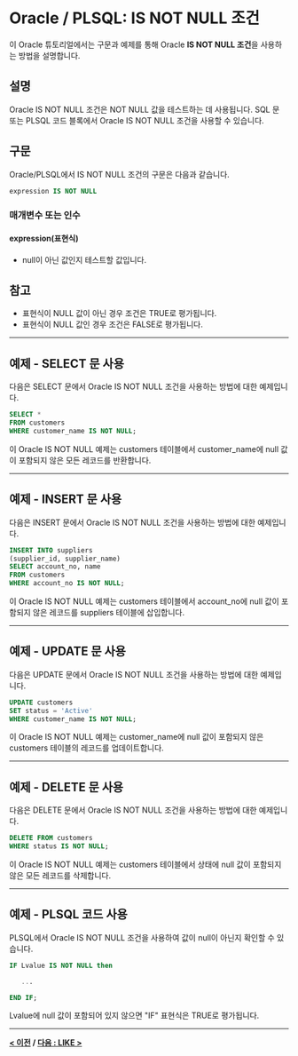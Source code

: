 # Oracle / PLSQL: IS NOT NULL 조건

이 Oracle 튜토리얼에서는 구문과 예제를 통해 Oracle **IS NOT NULL 조건**을 사용하는 방법을 설명합니다.

## 설명
Oracle IS NOT NULL 조건은 NOT NULL 값을 테스트하는 데 사용됩니다. SQL 문 또는 PLSQL 코드 블록에서 Oracle IS NOT NULL 조건을 사용할 수 있습니다.

## 구문
Oracle/PLSQL에서 IS NOT NULL 조건의 구문은 다음과 같습니다.
```SQL
expression IS NOT NULL
```
### 매개변수 또는 인수
#### expression(표현식)
- null이 아닌 값인지 테스트할 값입니다.

## 참고
- 표현식이 NULL 값이 아닌 경우 조건은 TRUE로 평가됩니다.
- 표현식이 NULL 값인 경우 조건은 FALSE로 평가됩니다.

---
## 예제 - SELECT 문 사용
다음은 SELECT 문에서 Oracle IS NOT NULL 조건을 사용하는 방법에 대한 예제입니다.
```SQL
SELECT *
FROM customers
WHERE customer_name IS NOT NULL;
```
이 Oracle IS NOT NULL 예제는 customers 테이블에서 customer_name에 null 값이 포함되지 않은 모든 레코드를 반환합니다.

---
## 예제 - INSERT 문 사용
다음은 INSERT 문에서 Oracle IS NOT NULL 조건을 사용하는 방법에 대한 예제입니다.
```SQL
INSERT INTO suppliers
(supplier_id, supplier_name)
SELECT account_no, name
FROM customers
WHERE account_no IS NOT NULL;
```
이 Oracle IS NOT NULL 예제는 customers 테이블에서 account_no에 null 값이 포함되지 않은 레코드를 suppliers 테이블에 삽입합니다.

---
## 예제 - UPDATE 문 사용
다음은 UPDATE 문에서 Oracle IS NOT NULL 조건을 사용하는 방법에 대한 예제입니다.
```SQL
UPDATE customers
SET status = 'Active'
WHERE customer_name IS NOT NULL;
```
이 Oracle IS NOT NULL 예제는 customer_name에 null 값이 포함되지 않은 customers 테이블의 레코드를 업데이트합니다.

---
## 예제 - DELETE 문 사용
다음은 DELETE 문에서 Oracle IS NOT NULL 조건을 사용하는 방법에 대한 예제입니다.
```SQL
DELETE FROM customers
WHERE status IS NOT NULL;
```
이 Oracle IS NOT NULL 예제는 customers 테이블에서 상태에 null 값이 포함되지 않은 모든 레코드를 삭제합니다.

---
## 예제 - PLSQL 코드 사용
PLSQL에서 Oracle IS NOT NULL 조건을 사용하여 값이 null이 아닌지 확인할 수 있습니다.
```SQL
IF Lvalue IS NOT NULL then

   ...

END IF;
```
Lvalue에 null 값이 포함되어 있지 않으면 "IF" 표현식은 TRUE로 평가됩니다.

---
**[< 이전](IS_NULL.md) / [다음 : LIKE >](LIKE.md)**
